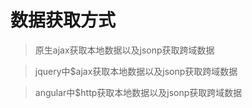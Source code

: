 # 数据获取方式

>原生ajax获取本地数据以及jsonp获取跨域数据 <br/>


>jquery中$ajax获取本地数据以及jsonp获取跨域数据<br/>


>angular中$http获取本地数据以及jsonp获取跨域数据
